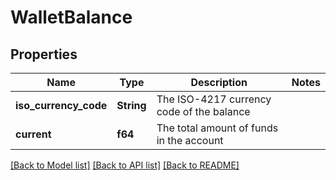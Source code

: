 # WalletBalance

## Properties

Name | Type | Description | Notes
------------ | ------------- | ------------- | -------------
**iso_currency_code** | **String** | The ISO-4217 currency code of the balance | 
**current** | **f64** | The total amount of funds in the account | 

[[Back to Model list]](../README.md#documentation-for-models) [[Back to API list]](../README.md#documentation-for-api-endpoints) [[Back to README]](../README.md)


